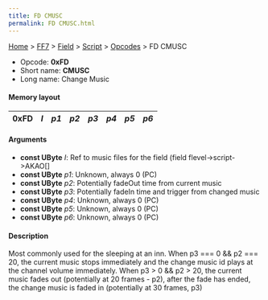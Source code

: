 ```yaml
---
title: FD CMUSC
permalink: FD CMUSC.html
---
```


[Home](../../../../Main%20Page.md) > [FF7](../../../../FF7.md) > [Field](../../../Field.md) > [Script](../../Script.md) > [Opcodes](../Opcodes.md) > FD CMUSC

-   Opcode: **0xFD**
-   Short name: **CMUSC**
-   Long name: Change Music

#### Memory layout

| 0xFD | *I* | *p1* | *p2* | *p3* | *p4* | *p5* | *p6* |
|------|-----|------|------|------|------|------|------|

#### Arguments

-   **const UByte** *I*: Ref to music files for the field (field
    flevel-&gt;script-&gt;AKAO\[\]
-   **const UByte** *p1*: Unknown, always 0 (PC)
-   **const UByte** *p2*: Potentially fadeOut time from current music
-   **const UByte** *p3*: Potentially fadeIn time and trigger from
    changed music
-   **const UByte** *p4*: Unknown, always 0 (PC)
-   **const UByte** *p5*: Unknown, always 0 (PC)
-   **const UByte** *p6*: Unknown, always 0 (PC)

#### Description

Most commonly used for the sleeping at an inn. When p3 === 0 && p2 ===
20, the current music stops immediately and the change music id plays at
the channel volume immediately. When p3 &gt; 0 && p2 &gt; 20, the
current music fades out (potentially at 20 frames - p2), after the fade
has ended, the change music is faded in (potentially at 30 frames, p3)
